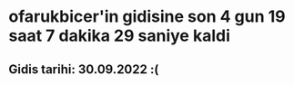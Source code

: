 # ofarukbicer'in gidisine son 4 gun 19 saat 7 dakika 29 saniye kaldi

## Gidis tarihi: 30.09.2022 :(
